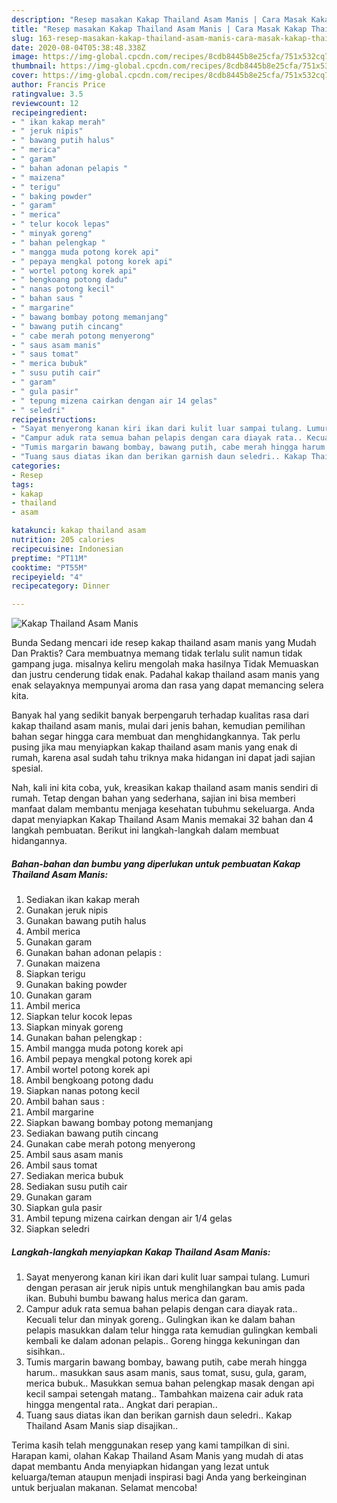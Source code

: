 ```yaml
---
description: "Resep masakan Kakap Thailand Asam Manis | Cara Masak Kakap Thailand Asam Manis Yang Enak Dan Mudah"
title: "Resep masakan Kakap Thailand Asam Manis | Cara Masak Kakap Thailand Asam Manis Yang Enak Dan Mudah"
slug: 163-resep-masakan-kakap-thailand-asam-manis-cara-masak-kakap-thailand-asam-manis-yang-enak-dan-mudah
date: 2020-08-04T05:38:48.338Z
image: https://img-global.cpcdn.com/recipes/8cdb8445b8e25cfa/751x532cq70/kakap-thailand-asam-manis-foto-resep-utama.jpg
thumbnail: https://img-global.cpcdn.com/recipes/8cdb8445b8e25cfa/751x532cq70/kakap-thailand-asam-manis-foto-resep-utama.jpg
cover: https://img-global.cpcdn.com/recipes/8cdb8445b8e25cfa/751x532cq70/kakap-thailand-asam-manis-foto-resep-utama.jpg
author: Francis Price
ratingvalue: 3.5
reviewcount: 12
recipeingredient:
- " ikan kakap merah"
- " jeruk nipis"
- " bawang putih halus"
- " merica"
- " garam"
- " bahan adonan pelapis "
- " maizena"
- " terigu"
- " baking powder"
- " garam"
- " merica"
- " telur kocok lepas"
- " minyak goreng"
- " bahan pelengkap "
- " mangga muda potong korek api"
- " pepaya mengkal potong korek api"
- " wortel potong korek api"
- " bengkoang potong dadu"
- " nanas potong kecil"
- " bahan saus "
- " margarine"
- " bawang bombay potong memanjang"
- " bawang putih cincang"
- " cabe merah potong menyerong"
- " saus asam manis"
- " saus tomat"
- " merica bubuk"
- " susu putih cair"
- " garam"
- " gula pasir"
- " tepung mizena cairkan dengan air 14 gelas"
- " seledri"
recipeinstructions:
- "Sayat menyerong kanan kiri ikan dari kulit luar sampai tulang. Lumuri dengan perasan air jeruk nipis untuk menghilangkan bau amis pada ikan. Bubuhi bumbu bawang halus merica dan garam."
- "Campur aduk rata semua bahan pelapis dengan cara diayak rata.. Kecuali telur dan minyak goreng.. Gulingkan ikan ke dalam bahan pelapis masukkan dalam telur hingga rata kemudian gulingkan kembali kembali ke dalam adonan pelapis.. Goreng hingga kekuningan dan sisihkan.."
- "Tumis margarin bawang bombay, bawang putih, cabe merah hingga harum.. masukkan saus asam manis, saus tomat, susu, gula, garam, merica bubuk.. Masukkan semua bahan pelengkap masak dengan api kecil sampai setengah matang.. Tambahkan maizena cair aduk rata hingga mengental rata.. Angkat dari perapian.."
- "Tuang saus diatas ikan dan berikan garnish daun seledri.. Kakap Thailand Asam Manis siap disajikan.."
categories:
- Resep
tags:
- kakap
- thailand
- asam

katakunci: kakap thailand asam 
nutrition: 205 calories
recipecuisine: Indonesian
preptime: "PT11M"
cooktime: "PT55M"
recipeyield: "4"
recipecategory: Dinner

---
```



![Kakap Thailand Asam Manis](https://img-global.cpcdn.com/recipes/8cdb8445b8e25cfa/751x532cq70/kakap-thailand-asam-manis-foto-resep-utama.jpg)

Bunda Sedang mencari ide resep kakap thailand asam manis yang Mudah Dan Praktis? Cara membuatnya memang tidak terlalu sulit namun tidak gampang juga. misalnya keliru mengolah maka hasilnya Tidak Memuaskan dan justru cenderung tidak enak. Padahal kakap thailand asam manis yang enak selayaknya mempunyai aroma dan rasa yang dapat memancing selera kita.



Banyak hal yang sedikit banyak berpengaruh terhadap kualitas rasa dari kakap thailand asam manis, mulai dari jenis bahan, kemudian pemilihan bahan segar hingga cara membuat dan menghidangkannya. Tak perlu pusing jika mau menyiapkan kakap thailand asam manis yang enak di rumah, karena asal sudah tahu triknya maka hidangan ini dapat jadi sajian spesial.


Nah, kali ini kita coba, yuk, kreasikan kakap thailand asam manis sendiri di rumah. Tetap dengan bahan yang sederhana, sajian ini bisa memberi manfaat dalam membantu menjaga kesehatan tubuhmu sekeluarga. Anda dapat menyiapkan Kakap Thailand Asam Manis memakai 32 bahan dan 4 langkah pembuatan. Berikut ini langkah-langkah dalam membuat hidangannya.

<!--inarticleads1-->

##### Bahan-bahan dan bumbu yang diperlukan untuk pembuatan Kakap Thailand Asam Manis:

1. Sediakan  ikan kakap merah
1. Gunakan  jeruk nipis
1. Gunakan  bawang putih halus
1. Ambil  merica
1. Gunakan  garam
1. Gunakan  bahan adonan pelapis :
1. Gunakan  maizena
1. Siapkan  terigu
1. Gunakan  baking powder
1. Gunakan  garam
1. Ambil  merica
1. Siapkan  telur kocok lepas
1. Siapkan  minyak goreng
1. Gunakan  bahan pelengkap :
1. Ambil  mangga muda potong korek api
1. Ambil  pepaya mengkal potong korek api
1. Ambil  wortel potong korek api
1. Ambil  bengkoang potong dadu
1. Siapkan  nanas potong kecil
1. Ambil  bahan saus :
1. Ambil  margarine
1. Siapkan  bawang bombay potong memanjang
1. Sediakan  bawang putih cincang
1. Gunakan  cabe merah potong menyerong
1. Ambil  saus asam manis
1. Ambil  saus tomat
1. Sediakan  merica bubuk
1. Sediakan  susu putih cair
1. Gunakan  garam
1. Siapkan  gula pasir
1. Ambil  tepung mizena cairkan dengan air 1/4 gelas
1. Siapkan  seledri




<!--inarticleads2-->

##### Langkah-langkah menyiapkan Kakap Thailand Asam Manis:

1. Sayat menyerong kanan kiri ikan dari kulit luar sampai tulang. Lumuri dengan perasan air jeruk nipis untuk menghilangkan bau amis pada ikan. Bubuhi bumbu bawang halus merica dan garam.
1. Campur aduk rata semua bahan pelapis dengan cara diayak rata.. Kecuali telur dan minyak goreng.. Gulingkan ikan ke dalam bahan pelapis masukkan dalam telur hingga rata kemudian gulingkan kembali kembali ke dalam adonan pelapis.. Goreng hingga kekuningan dan sisihkan..
1. Tumis margarin bawang bombay, bawang putih, cabe merah hingga harum.. masukkan saus asam manis, saus tomat, susu, gula, garam, merica bubuk.. Masukkan semua bahan pelengkap masak dengan api kecil sampai setengah matang.. Tambahkan maizena cair aduk rata hingga mengental rata.. Angkat dari perapian..
1. Tuang saus diatas ikan dan berikan garnish daun seledri.. Kakap Thailand Asam Manis siap disajikan..




Terima kasih telah menggunakan resep yang kami tampilkan di sini. Harapan kami, olahan Kakap Thailand Asam Manis yang mudah di atas dapat membantu Anda menyiapkan hidangan yang lezat untuk keluarga/teman ataupun menjadi inspirasi bagi Anda yang berkeinginan untuk berjualan makanan. Selamat mencoba!
